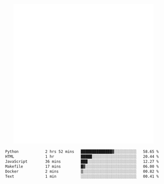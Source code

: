 <div align="center">
    <a href="https://konst.fish">
        <img src="https://raw.githubusercontent.com/konstfish/konstfish/master/fish.svg" alt="Logo" width="450"/>
    </a>
</div>

<!--START_SECTION:waka-->

```text
Python            2 hrs 52 mins   ██████████████▓░░░░░░░░░░   58.65 %
HTML              1 hr            █████░░░░░░░░░░░░░░░░░░░░   20.44 %
JavaScript        36 mins         ███░░░░░░░░░░░░░░░░░░░░░░   12.27 %
Makefile          17 mins         █▓░░░░░░░░░░░░░░░░░░░░░░░   06.00 %
Docker            2 mins          ▒░░░░░░░░░░░░░░░░░░░░░░░░   00.82 %
Text              1 min           ░░░░░░░░░░░░░░░░░░░░░░░░░   00.41 %
```

<!--END_SECTION:waka-->
